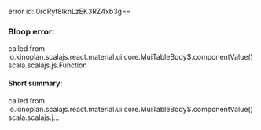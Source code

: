 error id: 0rdRyt8IknLzEK3RZ4xb3g==
### Bloop error:

called from io.kinoplan.scalajs.react.material.ui.core.MuiTableBody$.componentValue()scala.scalajs.js.Function
#### Short summary: 

called from io.kinoplan.scalajs.react.material.ui.core.MuiTableBody$.componentValue()scala.scalajs.j...